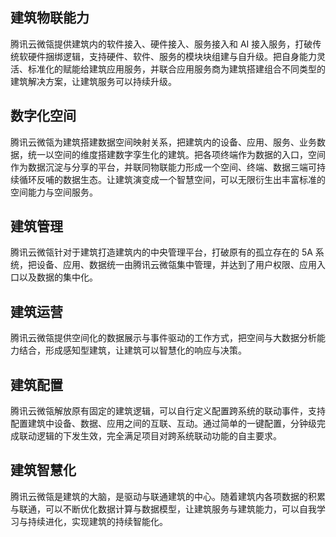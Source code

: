 ## 建筑物联能力
腾讯云微瓴提供建筑内的软件接入、硬件接入、服务接入和 AI 接入服务，打破传统软硬件捆绑逻辑，支持硬件、软件、服务的模块块组建与自升级。把自身能力灵活、标准化的赋能给建筑应用服务，并联合应用服务商为建筑搭建组合不同类型的建筑解决方案，让建筑服务可以持续升级。

## 数字化空间
腾讯云微瓴为建筑搭建数据空间映射关系，把建筑内的设备、应用、服务、业务数据，统一以空间的维度搭建数字孪生化的建筑。把各项终端作为数据的入口，空间作为数据沉淀与分享的平台，并联同物联能力形成一个空间、终端、数据三端可持续循环反哺的数据生态。让建筑演变成一个智慧空间，可以无限衍生出丰富标准的空间能力与空间服务。

## 建筑管理
腾讯云微瓴针对于建筑打造建筑内的中央管理平台，打破原有的孤立存在的 5A 系统，把设备、应用、数据统一由腾讯云微瓴集中管理，并达到了用户权限、应用入口以及数据的集中化。

## 建筑运营
腾讯云微瓴提供空间化的数据展示与事件驱动的工作方式，把空间与大数据分析能力结合，形成感知型建筑，让建筑可以智慧化的响应与决策。

## 建筑配置
腾讯云微瓴解放原有固定的建筑逻辑，可以自行定义配置跨系统的联动事件，支持配置建筑中设备、数据、应用之间的互联、互动。通过简单的一键配置，分钟级完成联动逻辑的下发生效，完全满足项目对跨系统联动功能的自主要求。

## 建筑智慧化
腾讯云微瓴是建筑的大脑，是驱动与联通建筑的中心。随着建筑内各项数据的积累与联通，可以不断优化数据计算与数据模型，让建筑服务与建筑能力，可以自我学习与持续进化，实现建筑的持续智能化。
